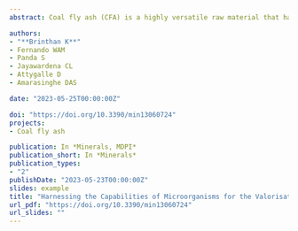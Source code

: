 ```yaml
---
abstract: Coal fly ash (CFA) is a highly versatile raw material that has the potential to yield multiple value-added products, including cenospheres, zeolites, carbon nanotubes, and fertiliser substrates. Despite its versatility, a majority of these components are often overlooked, and CFA is primarily used for construction. Conventional processing methods of CFA are known to pose significant environmental challenges, including the leaching of hazardous materials, emission of toxic gases, and the high energy consumption needed to extract the value-added components. Herein, we explore the potential of biometallurgical approaches as an eco-friendly alternative to conventional processing methods for the comprehensive utilisation of CFA. Our focus is on the application of different microorganisms to CFA, the domestication of microorganisms, preprocessing of CFA to facilitate effective biometallurgical processes, the use of bioreactors, and synthesis of nano silica particles. We also propose a novel method for extracting the value-added components from CFA using a preprocessing technique (i.e., washing cycle), combined with multiple interactions with biometallurgical processes. Adopting this approach, we not only enhance environmental stewardship but also improve the circular economic aspects of multi-component utilisation, while providing valuable insights for the development of sustainable techniques for utilising CFA.

authors:
- "**Brinthan K**"
- Fernando WAM
- Panda S
- Jayawardena CL
- Attygalle D
- Amarasinghe DAS

date: "2023-05-25T00:00:00Z"

doi: "https://doi.org/10.3390/min13060724"
projects:
- Coal fly ash

publication: In *Minerals, MDPI*
publication_short: In *Minerals*
publication_types:
- "2"
publishDate: "2023-05-23T00:00:00Z"
slides: example
title: "Harnessing the Capabilities of Microorganisms for the Valorisation of Coal Fly Ash Waste through Biometallurgy"
url_pdf: "https://doi.org/10.3390/min13060724"
url_slides: ""
---
```

